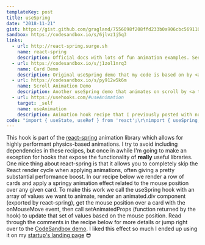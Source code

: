 ```yaml
---
templateKey: post
title: useSpring
date: "2018-11-21"
gist: https://gist.github.com/gragland/7556098f208ffd233b0a906cbc569110
sandbox: https://codesandbox.io/s/6jlvz1j5q3
links:
  - url: http://react-spring.surge.sh
    name: react-spring
    description: Official docs with lots of fun animation examples. See section about the <a target="_blank"  href="http://react-spring.surge.sh/manual">useSpring hook here</a>.
  - url: https://codesandbox.io/s/j1zol1nrq3
    name: Card Demo
    description: Original useSpring demo that my code is based on by <a target="_blank"  href="https://twitter.com/0xca0a">0xca0a</a>.
  - url: https://codesandbox.io/s/py912w5k6m
    name: Scroll Animation Demo
    description: Another useSpring demo that animates on scroll by <a target="_blank"  href="https://twitter.com/0xca0a">0xca0a</a>.
  - url: https://usehooks.com/#useAnimation
    target: _self
    name: useAnimation
    description: Animation hook recipe that I previously posted with no dependencies. Won't be as performant and is time-based rather than physics-based.
code: "import { useState, useRef } from 'react';\r\nimport { useSpring, animated } from 'react-spring';\r\n\r\n// Displays a row of cards\r\n// Usage of hook is within <Card> component below\r\nfunction App() {\r\n  return (\r\n    <div className=\"container\">\r\n      <div className=\"row\">\r\n        {cards.map((card, i) => (\r\n          <div className=\"column\">\r\n            <Card>\r\n              <div className=\"card-title\">{card.title}</div>\r\n              <div className=\"card-body\">{card.description}</div>\r\n              <img className=\"card-image\" src={card.image} />\r\n            </Card>\r\n          </div>\r\n        ))}\r\n      </div>\r\n    </div>\r\n  );\r\n}\r\n\r\nfunction Card({ children }) {\r\n  // We add this ref to card element and use in onMouseMove event ...\r\n  // ... to get element's offset and dimensions.\r\n  const ref = useRef();\r\n  \r\n  // Keep track of whether card is hovered so we can increment ...\r\n  // ... zIndex to ensure it shows up above other cards when animation causes overlap.\r\n  const [isHovered, setHovered] = useState(false);\r\n  \r\n  // The useSpring hook\r\n  const [animatedProps, setAnimatedProps] = useSpring({\r\n    // Array containing [rotateX, rotateY, and scale] values.\r\n    // We store under a single key (xys) instead of separate keys ...\r\n    // ... so that we can use animatedProps.xys.interpolate() to ...\r\n    // ... easily generate the css transform value below.\r\n    xys: [0, 0, 1],\r\n    // Setup physics\r\n    config: { mass: 10, tension: 400, friction: 40, precision: 0.00001 }\r\n  });\r\n\r\n  return (\r\n    <animated.div\r\n      ref={ref}\r\n      className=\"card\"\r\n      onMouseEnter={() => setHovered(true)}\r\n      onMouseMove={({ clientX, clientY }) => {\r\n        // Get mouse x position within card\r\n        const x =\r\n          clientX -\r\n          (ref.current.offsetLeft -\r\n            (window.scrollX || window.pageXOffset || document.body.scrollLeft));\r\n\r\n        // Get mouse y position within card\r\n        const y =\r\n          clientY -\r\n          (ref.current.offsetTop -\r\n            (window.scrollY || window.pageYOffset || document.body.scrollTop));\r\n\r\n        // Set animated values based on mouse position and card dimensions\r\n        const dampen = 50; // Lower the number the less rotation\r\n        const xys = [\r\n          -(y - ref.current.clientHeight / 2) / dampen, // rotateX\r\n          (x - ref.current.clientWidth / 2) / dampen, // rotateY\r\n          1.07 // Scale\r\n        ];\r\n        \r\n        // Update values to animate to\r\n        setAnimatedProps({ xys: xys });\r\n      }}\r\n      onMouseLeave={() => {\r\n        setHovered(false);\r\n        // Set xys back to original\r\n        setAnimatedProps({ xys: [0, 0, 1] });\r\n      }}\r\n      style={{\r\n        // If hovered we want it to overlap other cards when it scales up\r\n        zIndex: isHovered ? 2 : 1,\r\n        // Interpolate function to handle css changes\r\n        transform: animatedProps.xys.interpolate(\r\n          (x, y, s) =>\r\n            `perspective(600px) rotateX(${x}deg) rotateY(${y}deg) scale(${s})`\r\n        )\r\n      }}\r\n    >\r\n      {children}\r\n    </animated.div>\r\n  );\r\n}"
---
```


This hook is part of the [react-spring](https://github.com/drcmda/react-spring) animation library which allows for highly performant physics-based animations. I try to avoid including dependencies in these recipes, but once in awhile I'm going to make an exception for hooks that expose the functionality of **really** useful libraries. One nice thing about react-spring is that it allows you to completely skip the React render cycle when applying animations, often giving a pretty substantial performance boost. In our recipe below we render a row of cards and apply a springy animation effect related to the mouse position over any given card. To make this work we call the useSpring hook with an array of values we want to animate, render an animated.div component (exported by react-spring), get the mouse position over a card with the onMouseMove event, then call setAnimatedProps (function returned by the hook) to update that set of values based on the mouse position. Read through the comments in the recipe below for more details or jump right over to the [CodeSandbox demo](https://codesandbox.io/s/6jlvz1j5q3). I liked this effect so much I ended up using it on my [startup's landing page](https://divjoy.com) 😎
